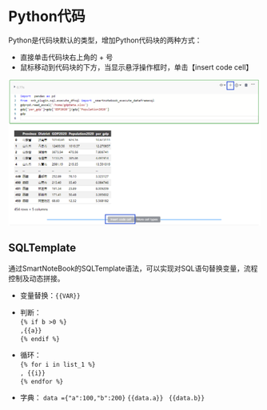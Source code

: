 # Python代码

Python是代码块默认的类型，增加Python代码块的两种方式：

* 直接单击代码块右上角的 + 号
* 鼠标移动到代码块的下方，当显示悬浮操作框时，单击【insert code cell】

![](/assets/inspython.png)

## SQLTemplate

通过SmartNoteBook的SQLTemplate语法，可以实现对SQL语句替换变量，流程控制及动态拼接。

* 变量替换：`{{VAR}}`
* 判断：  
        `{% if b >0 %}`   
        `,{{a}}`  
       `{% endif %}`

* 循环：  
       `{% for i in list_1 %}`   
       `, {{i}}`  
       `{% endfor %}`

* 字典：
       `data ={"a":100,"b":200}`
       `{{data.a}}`
      ` {{data.b}}`
       

